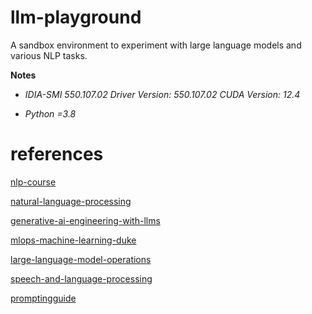 # llm-playground
A sandbox environment to experiment with large language models and various NLP tasks.

**Notes**

- *IDIA-SMI 550.107.02 Driver Version: 550.107.02 CUDA Version: 12.4*

- *Python =3.8*

# references

[nlp-course](https://huggingface.co/learn/nlp-course/chapter1/1)

[natural-language-processing](https://www.coursera.org/specializations/natural-language-processing)

[generative-ai-engineering-with-llms](https://www.coursera.org/specializations/generative-ai-engineering-with-llms)

[mlops-machine-learning-duke](https://www.coursera.org/specializations/mlops-machine-learning-duke)

[large-language-model-operations](https://www.coursera.org/specializations/large-language-model-operations)

[speech-and-language-processing](https://web.stanford.edu/~jurafsky/slp3/)

[promptingguide](https://www.promptingguide.ai/)